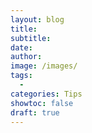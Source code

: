 ```yaml
---
layout: blog
title: 
subtitle: 
date: 
author: 
image: /images/
tags:
  - 
categories: Tips
showtoc: false
draft: true
---
```



